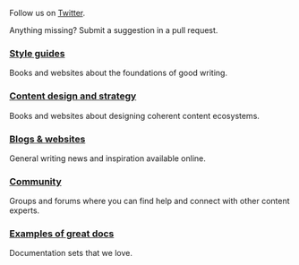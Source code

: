 
Follow us on [Twitter](https://twitter.com/iheartcontent).

Anything missing? Submit a suggestion in a pull request.

### [Style guides](style-guides.md)
Books and websites about the foundations of good writing.

### [Content design and strategy](style-guides.md)
Books and websites about designing coherent content ecosystems.

### [Blogs & websites](blogs-websites.md)
General writing news and inspiration available online.

### [Community](community.md)
Groups and forums where you can find help and connect with other content experts.

### [Examples of great docs](documentation-examples.md)
Documentation sets that we love.

